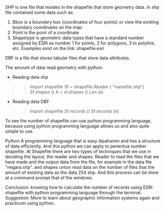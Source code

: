 SHP is one file that resides in the shapefile that store geometry data.
In shp file contained some data such as:

1. Bbox is a boundary box (coordinates of four points) or view the existing boundary coordinates on the map.
2. Point is the point of a coordinate
3. Shapetype is geometric data types that have a standard number assigned by ESRI as number 1 for points, 2 for polygons, 3 to polyline, etc.
Examples exist on the link: shapefile.esri

DBF is a file that stores tabular files that store data attributes.

The amount of data read geometry with python:
- Reading data shp
>> Import shapefile
>> Sf = shapefile.Reader ( "namafile.shp")
>> Sf.shapes ()
>> A = sf.shapes ()
>> Len (a)

- Reading data DBF
>> Import shapefile
>> Sf.records ()
>> Sf.records (n)


To see the number of shapefile can use python programming language, because using python programming language allows us and also quite simple to use.


Python
A programming language that is easy dipahamin and has a structure of data efficiently. And this python we can apply to penentua number shapefile.
At Shapefile there are two types of techniques that we use in deciding the layout, the reader and shapes. Reader to read the files that we have made and the output data from the file, for example in the data file "negara.shp". and shapes untun read data on the number of files that the amount of existing data as the data 254 shp.
And this process can be done at a command prompt that of the windows.

Conclusion: knowing how to calculate the number of records using ESRI shapefile with python programming language through the terminal.
Suggestion: More to learn about geographic information systems again and practicum using python.
